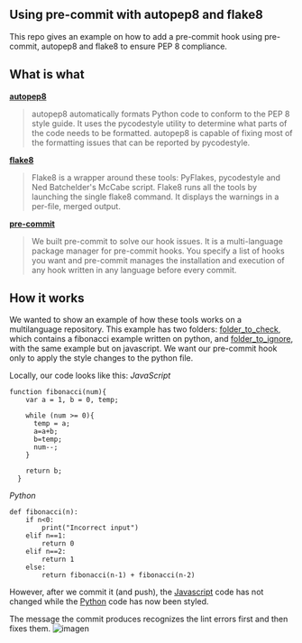 
## Using pre-commit with autopep8 and flake8
This repo gives an example on how to add a pre-commit hook using pre-commit, autopep8 and flake8 to ensure PEP 8 compliance.

## What is what

**[autopep8](https://pypi.org/project/autopep8/)**

> autopep8 automatically formats Python code to conform to the PEP 8 style guide. It uses the pycodestyle utility to determine what parts of the code needs to be formatted. autopep8 is capable of fixing most of the formatting issues that can be reported by pycodestyle.

**[flake8](http://flake8.pycqa.org/en/latest/)**
> Flake8 is a wrapper around these tools: PyFlakes, pycodestyle and Ned Batchelder's McCabe script. Flake8 runs all the tools by launching the single flake8 command. It displays the warnings in a per-file, merged output.

**[pre-commit](https://pre-commit.com/)**
>We built pre-commit to solve our hook issues. It is a multi-language package manager for pre-commit hooks. You specify a list of hooks you want and pre-commit manages the installation and execution of any hook written in any language before every commit.

## How it works
We wanted to show an example of how these tools works on a multilanguage repository. This example has two folders: [folder_to_check](https://github.com/Aliandi/pytest/tree/master/folder_to_check), which contains a fibonacci example written on python, and [folder_to_ignore](https://github.com/Aliandi/pytest/tree/master/folder_to_ignore), with the same example but on javascript.
We want our pre-commit hook only to apply the style changes to the python file.

Locally, our code looks like this:
_JavaScript_
```
function fibonacci(num){
    var a = 1, b = 0, temp;
  
    while (num >= 0){
      temp = a;
      a=a+b; 
      b=temp;
      num--;
    }
  
    return b;
  }
```
_Python_
```
def fibonacci(n):
    if n<0:
        print("Incorrect input")
    elif n==1:
        return 0
    elif n==2:
        return 1
    else:
        return fibonacci(n-1) + fibonacci(n-2)
```
However, after we commit it (and push), the [Javascript](https://github.com/Aliandi/pytest/blob/master/folder_to_ignore/fibonacci.ts) code has not changed while the [Python](https://github.com/Aliandi/pytest/blob/master/folder_to_check/fibonacci.py) code has now been styled.

The message the commit produces recognizes the lint errors first and then fixes them.
![imagen](https://user-images.githubusercontent.com/22912283/60032833-bdbefe80-967d-11e9-853c-f1a6f86a7f8d.png)


